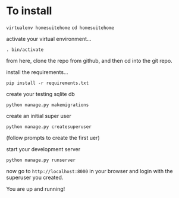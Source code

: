 # To install

`virtualenv homesuitehome`
`cd homesuitehome`

activate your virtual environment...

`. bin/activate`

from here, clone the repo from github, and then cd into the git repo.

install the requirements...

`pip install -r requirements.txt`

create your testing sqlite db

`python manage.py makemigrations`

create an initial super user

`python manage.py createsuperuser`

(follow prompts to create the first uer)

start your development server

`python manage.py runserver`

now go to `http://localhost:8000` in your browser and login with the superuser you created.

You are up and running!

